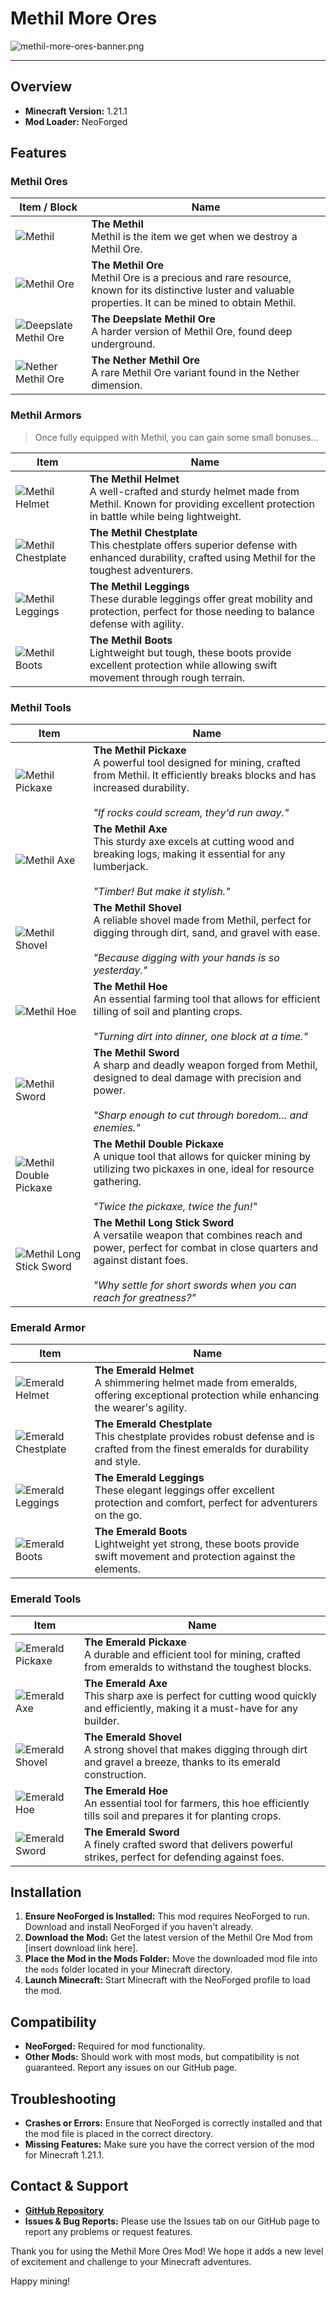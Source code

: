 # Methil More Ores

![methil-more-ores-banner.png](readme%2Fmethil-more-ores-banner.png)

---

## Overview

- **Minecraft Version:** 1.21.1
- **Mod Loader:** NeoForged

## Features

### Methil Ores
| Item / Block                                        | Name                                                                      |
|-----------------------------------------------------|---------------------------------------------------------------------------|
| ![Methil](/readme/item_upscale/methil.png)          | **The Methil**<br>Methil is the item we get when we destroy a Methil Ore. |
| ![Methil Ore](/readme/block_upscale/methil_ore.png) | **The Methil Ore**<br>Methil Ore is a precious and rare resource, known for its distinctive luster and valuable properties. It can be mined to obtain Methil. |
| ![Deepslate Methil Ore](/readme/block_upscale/deepslate_methil_ore.png) | **The Deepslate Methil Ore**<br>A harder version of Methil Ore, found deep underground. |
| ![Nether Methil Ore](/readme/block_upscale/nether_methil_ore.png) | **The Nether Methil Ore**<br>A rare Methil Ore variant found in the Nether dimension. |

### Methil Armors

> Once fully equipped with Methil, you can gain some small bonuses...

| Item                                              | Name                                        |
|--------------------------------------------------------|---------------------------------------------|
| ![Methil Helmet](/readme/item_upscale/methil_helmet.png) | **The Methil Helmet**<br>A well-crafted and sturdy helmet made from Methil. Known for providing excellent protection in battle while being lightweight. |
| ![Methil Chestplate](/readme/item_upscale/methil_chestplate.png) | **The Methil Chestplate**<br>This chestplate offers superior defense with enhanced durability, crafted using Methil for the toughest adventurers. |
| ![Methil Leggings](/readme/item_upscale/methil_leggings.png) | **The Methil Leggings**<br>These durable leggings offer great mobility and protection, perfect for those needing to balance defense with agility. |
| ![Methil Boots](/readme/item_upscale/methil_boots.png) | **The Methil Boots**<br>Lightweight but tough, these boots provide excellent protection while allowing swift movement through rough terrain. |

### Methil Tools
| Item                                                                  | Name                                        |
|-----------------------------------------------------------------------|---------------------------------------------|
| ![Methil Pickaxe](/readme/item_upscale/methil_pickaxe.png) | **The Methil Pickaxe**<br>A powerful tool designed for mining, crafted from Methil. It efficiently breaks blocks and has increased durability.<br><br>*"If rocks could scream, they'd run away."* |
| ![Methil Axe](/readme/item_upscale/methil_axe.png)         | **The Methil Axe**<br>This sturdy axe excels at cutting wood and breaking logs, making it essential for any lumberjack.<br><br>*"Timber! But make it stylish."* |
| ![Methil Shovel](/readme/item_upscale/methil_shovel.png)   | **The Methil Shovel**<br>A reliable shovel made from Methil, perfect for digging through dirt, sand, and gravel with ease.<br><br>*"Because digging with your hands is so yesterday."* |
| ![Methil Hoe](/readme/item_upscale/methil_hoe.png)         | **The Methil Hoe**<br>An essential farming tool that allows for efficient tilling of soil and planting crops.<br><br>*"Turning dirt into dinner, one block at a time."* |
| ![Methil Sword](/readme/item_upscale/methil_sword.png)     | **The Methil Sword**<br>A sharp and deadly weapon forged from Methil, designed to deal damage with precision and power.<br><br>*"Sharp enough to cut through boredom... and enemies."* |
| ![Methil Double Pickaxe](/readme/item_upscale/methil_double_pickaxe.png) | **The Methil Double Pickaxe**<br>A unique tool that allows for quicker mining by utilizing two pickaxes in one, ideal for resource gathering.<br><br>*"Twice the pickaxe, twice the fun!"* |
| ![Methil Long Stick Sword](/readme/item_upscale/methil_long_stick_sword.png) | **The Methil Long Stick Sword**<br>A versatile weapon that combines reach and power, perfect for combat in close quarters and against distant foes.<br><br>*"Why settle for short swords when you can reach for greatness?"* |

### Emerald Armor

| Item                                                                  | Name                                        |
|-----------------------------------------------------------------------|---------------------------------------------|
| ![Emerald Helmet](/readme/item_upscale/emerald_helmet.png) | **The Emerald Helmet**<br>A shimmering helmet made from emeralds, offering exceptional protection while enhancing the wearer's agility. |
| ![Emerald Chestplate](/readme/item_upscale/emerald_chestplate.png) | **The Emerald Chestplate**<br>This chestplate provides robust defense and is crafted from the finest emeralds for durability and style. |
| ![Emerald Leggings](/readme/item_upscale/emerald_leggings.png) | **The Emerald Leggings**<br>These elegant leggings offer excellent protection and comfort, perfect for adventurers on the go. |
| ![Emerald Boots](/readme/item_upscale/emerald_boots.png) | **The Emerald Boots**<br>Lightweight yet strong, these boots provide swift movement and protection against the elements. |

### Emerald Tools

| Item                                                                  | Name                                        |
|-----------------------------------------------------------------------|---------------------------------------------|
| ![Emerald Pickaxe](/readme/item_upscale/emerald_pickaxe.png) | **The Emerald Pickaxe**<br>A durable and efficient tool for mining, crafted from emeralds to withstand the toughest blocks. |
| ![Emerald Axe](/readme/item_upscale/emerald_axe.png)         | **The Emerald Axe**<br>This sharp axe is perfect for cutting wood quickly and efficiently, making it a must-have for any builder. |
| ![Emerald Shovel](/readme/item_upscale/emerald_shovel.png)   | **The Emerald Shovel**<br>A strong shovel that makes digging through dirt and gravel a breeze, thanks to its emerald construction. |
| ![Emerald Hoe](/readme/item_upscale/emerald_hoe.png)         | **The Emerald Hoe**<br>An essential tool for farmers, this hoe efficiently tills soil and prepares it for planting crops. |
| ![Emerald Sword](/readme/item_upscale/emerald_sword.png)     | **The Emerald Sword**<br>A finely crafted sword that delivers powerful strikes, perfect for defending against foes. |

## Installation

1. **Ensure NeoForged is Installed:** This mod requires NeoForged to run. Download and install NeoForged if you haven't already.
2. **Download the Mod:** Get the latest version of the Methil Ore Mod from [insert download link here].
3. **Place the Mod in the Mods Folder:** Move the downloaded mod file into the `mods` folder located in your Minecraft directory.
4. **Launch Minecraft:** Start Minecraft with the NeoForged profile to load the mod.

## Compatibility

- **NeoForged:** Required for mod functionality.
- **Other Mods:** Should work with most mods, but compatibility is not guaranteed. Report any issues on our GitHub page.

## Troubleshooting

- **Crashes or Errors:** Ensure that NeoForged is correctly installed and that the mod file is placed in the correct directory.
- **Missing Features:** Make sure you have the correct version of the mod for Minecraft 1.21.1.

## Contact & Support

- **[GitHub Repository](https://github.com/IlanOu/methil-more-ores)**
- **Issues & Bug Reports:** Please use the Issues tab on our GitHub page to report any problems or request features.

Thank you for using the Methil More Ores Mod! We hope it adds a new level of excitement and challenge to your Minecraft adventures.

Happy mining!
